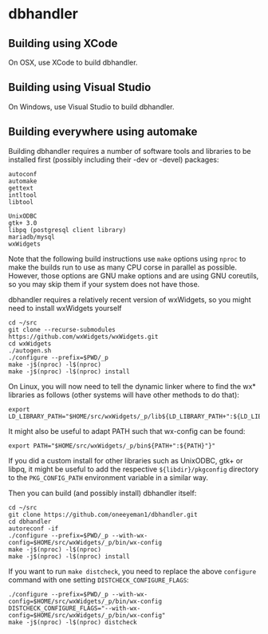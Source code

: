 dbhandler
=========


Building using XCode
--------------------

On OSX, use XCode to build dbhandler.


Building using Visual Studio
----------------------------

On Windows, use Visual Studio to build dbhandler.


Building everywhere using automake
----------------------------------

Building dbhandler requires a number of software tools and libraries
to be installed first (possibly including their -dev or -devel)
packages:

    autoconf
    automake
    gettext
    intltool
    libtool

    UnixODBC
    gtk+ 3.0
    libpq (postgresql client library)
    mariadb/mysql
    wxWidgets

Note that the following build instructions use `make` options using
`nproc` to make the builds run to use as many CPU corse in parallel as
possible.  However, those options are GNU make options and are using
GNU coreutils, so you may skip them if your system does not have
those.

dbhandler requires a relatively recent version of wxWidgets, so you
might need to install wxWidgets yourself

    cd ~/src
    git clone --recurse-submodules https://github.com/wxWidgets/wxWidgets.git
    cd wxWidgets
    ./autogen.sh
    ./configure --prefix=$PWD/_p
    make -j$(nproc) -l$(nproc)
    make -j$(nproc) -l$(nproc) install

On Linux, you will now need to tell the dynamic linker where to find
the wx* libraries as follows (other systems will have other methods to
do that):

    export LD_LIBRARY_PATH="$HOME/src/wxWidgets/_p/lib${LD_LIBRARY_PATH+":${LD_LIBRARY_PATH}"}"

It might also be useful to adapt PATH such that wx-config can be found:

    export PATH="$HOME/src/wxWidgets/_p/bin${PATH+":${PATH}"}"

If you did a custom install for other libraries such as UnixODBC, gtk+
or libpq, it might be useful to add the respective
`${libdir}/pkgconfig` directory to the `PKG_CONFIG_PATH` environment
variable in a similar way.

Then you can build (and possibly install) dbhandler itself:

    cd ~/src
    git clone https://github.com/oneeyeman1/dbhandler.git
    cd dbhandler
    autoreconf -if
    ./configure --prefix=$PWD/_p --with-wx-config=$HOME/src/wxWidgets/_p/bin/wx-config
    make -j$(nproc) -l$(nproc)
    make -j$(nproc) -l$(nproc) install

If you want to run `make distcheck`, you need to replace the above
`configure` command with one setting `DISTCHECK_CONFIGURE_FLAGS`:

    ./configure --prefix=$PWD/_p --with-wx-config=$HOME/src/wxWidgets/_p/bin/wx-config DISTCHECK_CONFIGURE_FLAGS="--with-wx-config=$HOME/src/wxWidgets/_p/bin/wx-config"
    make -j$(nproc) -l$(nproc) distcheck
